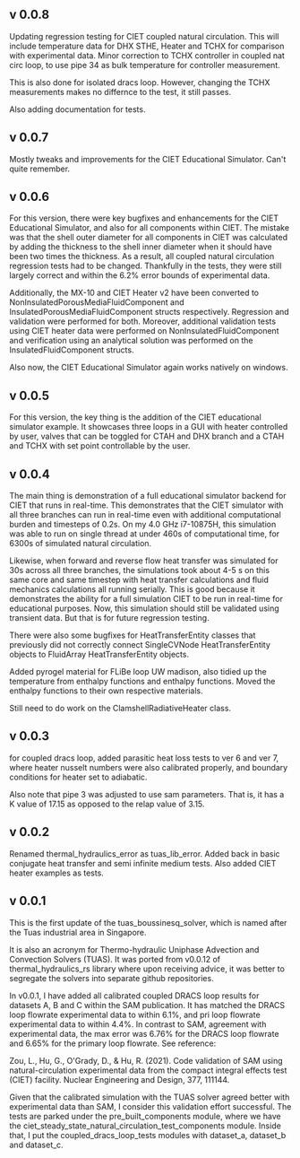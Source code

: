 ## v 0.0.8 

Updating regression testing for CIET coupled natural circulation. This will 
include temperature data for DHX STHE, Heater and TCHX for comparison 
with experimental data. Minor correction to TCHX controller in coupled nat 
circ loop, to use pipe 34 as bulk temperature for controller measurement.

This is also done for isolated dracs loop. However, changing the TCHX 
measurements makes no differnce to the test, it still passes.

Also adding documentation for tests.

## v 0.0.7

Mostly tweaks and improvements for the CIET Educational Simulator.
Can't quite remember.

## v 0.0.6 

For this version, there were key bugfixes and enhancements 
for the CIET Educational Simulator,
and also for all components within CIET. The mistake was that the
shell outer diameter for all components in CIET was calculated by adding the 
thickness to the shell inner diameter when it should have been two 
times the thickness. As a result, all coupled natural circulation 
regression tests had to be changed. Thankfully in the tests, they were still 
largely correct and within the 6.2% error bounds of experimental data.

Additionally, the MX-10 and CIET Heater v2 have been converted to 
NonInsulatedPorousMediaFluidComponent and InsulatedPorousMediaFluidComponent 
structs respectively. Regression and validation were performed for both.
Moreover, additional validation tests using CIET heater data were 
performed on NonInsulatedFluidComponent and verification using an analytical 
solution was performed on the InsulatedFluidComponent structs. 

Also now, the CIET Educational Simulator again works natively on windows.



## v 0.0.5 

For this version, the key thing is the addition of the CIET educational
simulator example. It showcases three loops in a GUI with heater controlled 
by user, valves that can be toggled for CTAH and DHX branch and a CTAH 
and TCHX with set point controllable by the user.


## v 0.0.4 

The main thing is demonstration of a full educational simulator backend 
for CIET that runs in real-time. This demonstrates that the CIET 
simulator with all three branches can run in real-time even with additional 
computational burden and timesteps of 0.2s. 
On my 4.0 GHz i7-10875H, this simulation was able to run on single 
thread at under 460s of computational time, for 6300s of simulated 
natural circulation. 

Likewise, when forward and reverse flow heat transfer was 
simulated for 30s across all three branches, the simulations took about 4-5 s 
on this same core and same timestep with heat transfer calculations and 
fluid mechanics calculations all running serially. This is good because 
it demonstrates the ability for a full simulation CIET to be run in 
real-time for educational purposes. Now, this simulation should still be 
validated using transient data. But that is for future regression testing.

There were also some bugfixes for HeatTransferEntity classes that previously 
did not correctly connect SingleCVNode HeatTransferEntity objects 
to FluidArray HeatTransferEntity objects.

Added pyrogel material for FLiBe loop UW madison,
also tidied up the temperature from enthalpy functions and 
enthalpy functions. Moved the enthalpy functions to their own 
respective materials. 

Still need to do work on the ClamshellRadiativeHeater class.

## v 0.0.3 

for coupled dracs loop, added parasitic heat loss 
tests to ver 6 and ver 7, where 
heater nusselt numbers were also calibrated properly, and boundary 
conditions for heater set to adiabatic.

Also note that pipe 3 was adjusted to use sam parameters. 
That is, it has a K value of 17.15 as opposed to the relap value of 3.15.


## v 0.0.2 

Renamed thermal_hydraulics_error as tuas_lib_error. Added back in 
basic conjugate heat transfer and semi infinite medium tests. Also 
added CIET heater examples as tests.

## v 0.0.1

This is the first update of the tuas_boussinesq_solver,
which is named after the Tuas industrial area in Singapore.

It is also an acronym for Thermo-hydraulic Uniphase Advection and Convection 
Solvers (TUAS). It was ported from v0.0.12 of thermal_hydraulics_rs library 
where upon receiving advice, it was better to segregate the solvers into 
separate github repositories.

In v0.0.1, I have added all calibrated coupled DRACS loop results 
for datasets A, B and C within the SAM publication. It has matched the 
DRACS loop flowrate experimental data to within 6.1%, and pri loop flowrate 
experimental data to within 4.4%. In contrast to SAM, agreement with 
experimental data, the max error was 6.76% for the DRACS loop flowrate 
and 6.65% for the primary loop flowrate. See reference:

Zou, L., Hu, G., O'Grady, D., & Hu, R. (2021). Code validation of 
SAM using natural-circulation experimental data from the compact integral 
effects test (CIET) facility. Nuclear Engineering and Design, 377, 111144.

Given that the calibrated simulation with the TUAS solver agreed better with 
experimental data than SAM, I consider this validation effort successful.
The tests are parked under the pre_built_components module, where we have 
the ciet_steady_state_natural_circulation_test_components module. Inside that,
I put the coupled_dracs_loop_tests modules with dataset_a, dataset_b 
and dataset_c.
